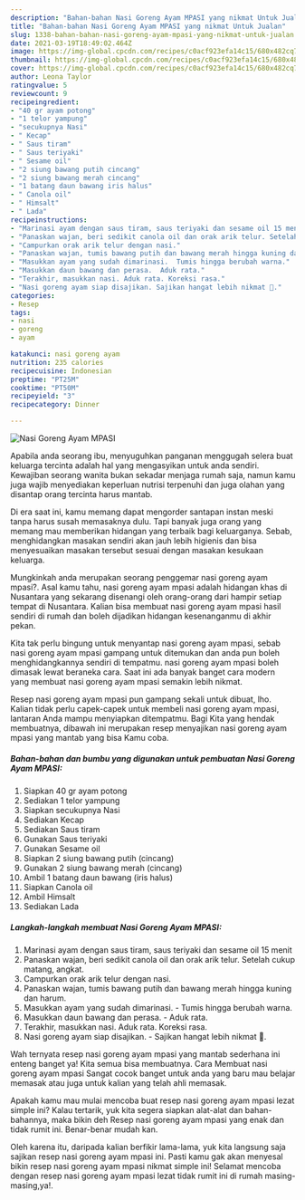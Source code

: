 ```yaml
---
description: "Bahan-bahan Nasi Goreng Ayam MPASI yang nikmat Untuk Jualan"
title: "Bahan-bahan Nasi Goreng Ayam MPASI yang nikmat Untuk Jualan"
slug: 1338-bahan-bahan-nasi-goreng-ayam-mpasi-yang-nikmat-untuk-jualan
date: 2021-03-19T18:49:02.464Z
image: https://img-global.cpcdn.com/recipes/c0acf923efa14c15/680x482cq70/nasi-goreng-ayam-mpasi-foto-resep-utama.jpg
thumbnail: https://img-global.cpcdn.com/recipes/c0acf923efa14c15/680x482cq70/nasi-goreng-ayam-mpasi-foto-resep-utama.jpg
cover: https://img-global.cpcdn.com/recipes/c0acf923efa14c15/680x482cq70/nasi-goreng-ayam-mpasi-foto-resep-utama.jpg
author: Leona Taylor
ratingvalue: 5
reviewcount: 9
recipeingredient:
- "40 gr ayam potong"
- "1 telor yampung"
- "secukupnya Nasi"
- " Kecap"
- " Saus tiram"
- " Saus teriyaki"
- " Sesame oil"
- "2 siung bawang putih cincang"
- "2 siung bawang merah cincang"
- "1 batang daun bawang iris halus"
- " Canola oil"
- " Himsalt"
- " Lada"
recipeinstructions:
- "Marinasi ayam dengan saus tiram, saus teriyaki dan sesame oil 15 menit"
- "Panaskan wajan, beri sedikit canola oil dan orak arik telur. Setelah cukup matang, angkat."
- "Campurkan orak arik telur dengan nasi."
- "Panaskan wajan, tumis bawang putih dan bawang merah hingga kuning dan harum."
- "Masukkan ayam yang sudah dimarinasi.  Tumis hingga berubah warna."
- "Masukkan daun bawang dan perasa.  Aduk rata."
- "Terakhir, masukkan nasi. Aduk rata. Koreksi rasa."
- "Nasi goreng ayam siap disajikan. Sajikan hangat lebih nikmat 🥰."
categories:
- Resep
tags:
- nasi
- goreng
- ayam

katakunci: nasi goreng ayam 
nutrition: 235 calories
recipecuisine: Indonesian
preptime: "PT25M"
cooktime: "PT50M"
recipeyield: "3"
recipecategory: Dinner

---
```



![Nasi Goreng Ayam MPASI](https://img-global.cpcdn.com/recipes/c0acf923efa14c15/680x482cq70/nasi-goreng-ayam-mpasi-foto-resep-utama.jpg)

Apabila anda seorang ibu, menyuguhkan panganan menggugah selera buat keluarga tercinta adalah hal yang mengasyikan untuk anda sendiri. Kewajiban seorang  wanita bukan sekadar menjaga rumah saja, namun kamu juga wajib menyediakan keperluan nutrisi terpenuhi dan juga olahan yang disantap orang tercinta harus mantab.

Di era  saat ini, kamu memang dapat mengorder santapan instan meski tanpa harus susah memasaknya dulu. Tapi banyak juga orang yang memang mau memberikan hidangan yang terbaik bagi keluarganya. Sebab, menghidangkan masakan sendiri akan jauh lebih higienis dan bisa menyesuaikan masakan tersebut sesuai dengan masakan kesukaan keluarga. 



Mungkinkah anda merupakan seorang penggemar nasi goreng ayam mpasi?. Asal kamu tahu, nasi goreng ayam mpasi adalah hidangan khas di Nusantara yang sekarang disenangi oleh orang-orang dari hampir setiap tempat di Nusantara. Kalian bisa membuat nasi goreng ayam mpasi hasil sendiri di rumah dan boleh dijadikan hidangan kesenanganmu di akhir pekan.

Kita tak perlu bingung untuk menyantap nasi goreng ayam mpasi, sebab nasi goreng ayam mpasi gampang untuk ditemukan dan anda pun boleh menghidangkannya sendiri di tempatmu. nasi goreng ayam mpasi boleh dimasak lewat beraneka cara. Saat ini ada banyak banget cara modern yang membuat nasi goreng ayam mpasi semakin lebih nikmat.

Resep nasi goreng ayam mpasi pun gampang sekali untuk dibuat, lho. Kalian tidak perlu capek-capek untuk membeli nasi goreng ayam mpasi, lantaran Anda mampu menyiapkan ditempatmu. Bagi Kita yang hendak membuatnya, dibawah ini merupakan resep menyajikan nasi goreng ayam mpasi yang mantab yang bisa Kamu coba.

<!--inarticleads1-->

##### Bahan-bahan dan bumbu yang digunakan untuk pembuatan Nasi Goreng Ayam MPASI:

1. Siapkan 40 gr ayam potong
1. Sediakan 1 telor yampung
1. Siapkan secukupnya Nasi
1. Sediakan  Kecap
1. Sediakan  Saus tiram
1. Gunakan  Saus teriyaki
1. Gunakan  Sesame oil
1. Siapkan 2 siung bawang putih (cincang)
1. Gunakan 2 siung bawang merah (cincang)
1. Ambil 1 batang daun bawang (iris halus)
1. Siapkan  Canola oil
1. Ambil  Himsalt
1. Sediakan  Lada




<!--inarticleads2-->

##### Langkah-langkah membuat Nasi Goreng Ayam MPASI:

1. Marinasi ayam dengan saus tiram, saus teriyaki dan sesame oil 15 menit
1. Panaskan wajan, beri sedikit canola oil dan orak arik telur. Setelah cukup matang, angkat.
1. Campurkan orak arik telur dengan nasi.
1. Panaskan wajan, tumis bawang putih dan bawang merah hingga kuning dan harum.
1. Masukkan ayam yang sudah dimarinasi.  - Tumis hingga berubah warna.
1. Masukkan daun bawang dan perasa.  - Aduk rata.
1. Terakhir, masukkan nasi. Aduk rata. Koreksi rasa.
1. Nasi goreng ayam siap disajikan. - Sajikan hangat lebih nikmat 🥰.




Wah ternyata resep nasi goreng ayam mpasi yang mantab sederhana ini enteng banget ya! Kita semua bisa membuatnya. Cara Membuat nasi goreng ayam mpasi Sangat cocok banget untuk anda yang baru mau belajar memasak atau juga untuk kalian yang telah ahli memasak.

Apakah kamu mau mulai mencoba buat resep nasi goreng ayam mpasi lezat simple ini? Kalau tertarik, yuk kita segera siapkan alat-alat dan bahan-bahannya, maka bikin deh Resep nasi goreng ayam mpasi yang enak dan tidak rumit ini. Benar-benar mudah kan. 

Oleh karena itu, daripada kalian berfikir lama-lama, yuk kita langsung saja sajikan resep nasi goreng ayam mpasi ini. Pasti kamu gak akan menyesal bikin resep nasi goreng ayam mpasi nikmat simple ini! Selamat mencoba dengan resep nasi goreng ayam mpasi lezat tidak rumit ini di rumah masing-masing,ya!.


